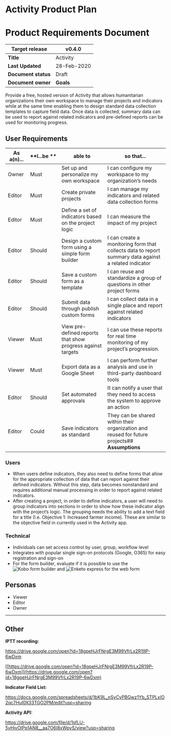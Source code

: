 # Activity Product Plan

# Product Requirements Document

| **Target release**  | v0.4.0                  |
| ------------------- | ----------------------- |
| **Title**           | Activity                |
| **Last Updated**    | 28-Feb-2020             |
| **Document status** | Draft                   |
| **Document owner**  |  **Goals** |

Provide a free, hosted version of Activity that allows humanitarian organizations their own workspace to manage their projects and indicators while at the same time enabling them to design standard data collection templates to capture field data. Once data is collected, summary data can be used to report against related indicators and pre-defined reports can be used for monitoring progress.

## **User Requirements**

| **As a(n)...** | **I...be ** | **able to**                                                 | **so that...**                                                                                        |
| -------------- | ----------- | ----------------------------------------------------------- | ----------------------------------------------------------------------------------------------------- |
| Owner          | Must        | Set up and personalize my own workspace                     | I can configure my workspace to my organization’s needs                                               |
| Editor         | Must        | Create private projects                                     | I can manage my indicators and related data collection forms                                          |
| Editor         | Must        | Define a set of indicators based on the project logic       | I can measure the impact of my project                                                                |
| Editor         | Should      | Design a custom form using a simple form builder            | I can create a monitoring form that collects data to report summary data against  a related indicator |
| Editor         | Should      | Save a custom form as a template                            | I can reuse and standardize a group of questions in other project forms                               |
| Editor         | Should      | Submit data through publish custom forms                    | I can collect data in a single place and report against related indicators                            |
| Viewer         | Must        | View pre-defined reports that show progress against targets | I can use these reports for real time monitoring of my project’s progression.                         |
| Viewer         | Must        | Export data as a Google Sheet                               | I can perform further analysis and use in third-party dashboard tools                                 |
| Editor         | Should      | Set automated approvals                                     | It can notify a user that they need to access the system to approve an action                         |
| Editor         | Could       | Save indicators as standard                                 | They can be shared within their organization and reused for future projects## **Assumptions**         |

### Users

- When users define indicators, they also need to define forms that allow for the appropriate collection of data that can report against their defined indicators. Without this step, data becomes nonstandard and requires additional manual processing in order to report against related indicators.
- After creating a project, in order to define indicators, a user will need to group indicators into sections in order to show how these indicator align with the project’s logic. The grouping needs the ability to add a text field for a title (I.e. Objective 1: Increased farmer income). These are similar to the objective field in currently used in the Activity app.

### Technical

- Individuals can set access control by user, group, workflow level
- Integrates with popular single sign-on protocols (Google, O365) for easy registration and sign-on
- For the form builder, evaluate if it is possible to use the ![<u>Kobo form builder</u>](https://github.com/kobotoolbox/kpi/) and ![<u>Enketo express</u>](https://enketo.org/use/installation/) for the web form

## **Personas**

- Viewer
- Editor
- Owner

---

## **Other**

**IPTT recording:**

https://drive.google.com/open?id=18gpeHJrFNrgE3M99VfrLx2R19P-6wDxm

[[https://drive.google.com/open?id=18gpeHJrFNrgE3M99VfrLx2R19P-6wDxm]](https://drive.google.com/open?id=18gpeHJrFNrgE3M99VfrLx2R19P-6wDxm)

**Indicator Field List:**

https://docs.google.com/spreadsheets/d/1bK9L_nSyCyPBGwz1Yb_STPLxIO2qc7HuI0X33TGO2PM/edit?usp=sharing

**Activity API:**

https://drive.google.com/file/d/1sfLU-5yHjvOIPp1AN8__aa7O6l8xWpyS/view?usp=sharing
